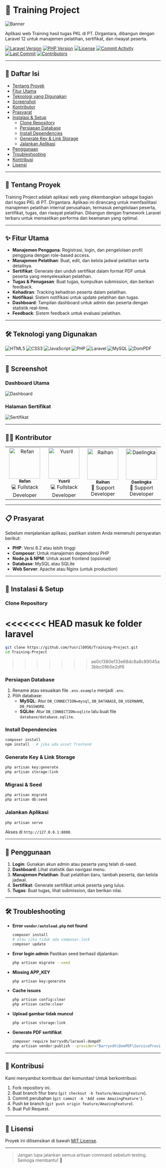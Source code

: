 # 🚀 Training Project

![Banner](public/images/Banner.png)

Aplikasi web Training hasil tugas PKL di PT. Dirgantara, dibangun dengan Laravel 12 untuk manajemen pelatihan, sertifikat, dan riwayat peserta.

[![Laravel Version](https://img.shields.io/badge/Laravel-12-red?logo=laravel)](https://laravel.com)
[![PHP Version](https://img.shields.io/badge/PHP-8.2+-blue?logo=php)](https://php.net)
[![License](https://img.shields.io/badge/License-MIT-green)](LICENSE)
[![Commit Activity](https://img.shields.io/github/commit-activity/t/Yusril0956/Training-Project?label=Total%20Commits)](https://github.com/Yusril0956/Training-Project/commits)
[![Last Commit](https://img.shields.io/github/last-commit/Yusril0956/Training-Project?label=Last%20Commit)](https://github.com/Yusril0956/Training-Project/commits)
[![Contributors](https://img.shields.io/github/contributors/Yusril0956/Training-Project?label=Contributors)](https://github.com/Yusril0956/Training-Project/graphs/contributors)

---

## 📑 Daftar Isi

- [Tentang Proyek](#-tentang-proyek)
- [Fitur Utama](#-fitur-utama)
- [Teknologi yang Digunakan](#-teknologi-yang-digunakan)
- [Screenshot](#-screenshot)
- [Kontributor](#-kontributor)
- [Prasyarat](#-prasyarat)
- [Instalasi & Setup](#-instalasi--setup)
  - [Clone Repository](#clone-repository)
  - [Persiapan Database](#persiapan-database)
  - [Install Dependencies](#install-dependencies)
  - [Generate Key & Link Storage](#generate-key--link-storage)
  - [Jalankan Aplikasi](#jalankan-aplikasi)
- [Penggunaan](#-penggunaan)
- [Troubleshooting](#-troubleshooting)
- [Kontribusi](#-kontribusi)
- [Lisensi](#-lisensi)

---

## 📖 Tentang Proyek

Training Project adalah aplikasi web yang dikembangkan sebagai bagian dari tugas PKL di PT. Dirgantara. Aplikasi ini dirancang untuk memfasilitasi manajemen pelatihan internal perusahaan, termasuk pengelolaan peserta, sertifikat, tugas, dan riwayat pelatihan. Dibangun dengan framework Laravel terbaru untuk memastikan performa dan keamanan yang optimal.

---

## ✨ Fitur Utama

- **Manajemen Pengguna**: Registrasi, login, dan pengelolaan profil pengguna dengan role-based access.
- **Manajemen Pelatihan**: Buat, edit, dan kelola jadwal pelatihan serta detailnya.
- **Sertifikat**: Generate dan unduh sertifikat dalam format PDF untuk peserta yang menyelesaikan pelatihan.
- **Tugas & Penugasan**: Buat tugas, kumpulkan submission, dan berikan feedback.
- **Kehadiran**: Tracking kehadiran peserta dalam pelatihan.
- **Notifikasi**: Sistem notifikasi untuk update pelatihan dan tugas.
- **Dashboard**: Tampilan dashboard untuk admin dan peserta dengan statistik real-time.
- **Feedback**: Sistem feedback untuk evaluasi pelatihan.

---

## 🛠️ Teknologi yang Digunakan

![HTML5](https://img.shields.io/badge/Code-HTML5-orange?logo=html5)
![CSS3](https://img.shields.io/badge/Style-CSS3-blue?logo=css3)
![JavaScript](https://img.shields.io/badge/Logic-JavaScript-yellow?logo=javascript)
![PHP](https://img.shields.io/badge/Backend-PHP-777BB4?logo=php)
![Laravel](https://img.shields.io/badge/Framework-Laravel-red?logo=laravel)
![MySQL](https://img.shields.io/badge/Database-MySQL-4479A1?logo=mysql)
![DomPDF](https://img.shields.io/badge/PDF-DomPDF-FF6B35?logo=adobe-acrobat-reader)

---

## 📸 Screenshot

### Dashboard Utama
![Dashboard](public/images/default-training.jpg)

### Halaman Sertifikat
![Sertifikat](public/images/SertifikatPenghargaan.png)

---

## 👨‍💻 Kontributor

<table>
  <tr>
    <td align="center">
      <a href="https://github.com/Reqi2007">
        <img src="https://github.com/Reqi2007.png?size=100" width="100" alt="Refan"/>
        <br/>
        <sub><b>Refan</b></sub>
      </a>
      <br/>💻 Fullstack Developer
    </td>
    <td align="center">
      <a href="https://github.com/Yusril0956">
        <img src="https://github.com/Yusril0956.png?size=100" width="100" alt="Yusril"/>
        <br/>
        <sub><b>Yusril</b></sub>
      </a>
      <br/>💻 Fullstack Developer
    </td>
    <td align="center">
      <a href="https://github.com/ehan4426-pixel">
        <img src="https://github.com/ehan4426-pixel.png?size=100" width="100" alt="Raihan"/>
        <br/>
        <sub><b>Raihan</b></sub>
      </a>
      <br/>🤝 Support Developer
    </td>
    <td align="center">
      <a href="https://github.com/vein13046-ui">
        <img src="https://github.com/vein13046-ui.png?size=100" width="100" alt="Daelingka"/>
        <br/>
        <sub><b>Daelingka</b></sub>
      </a>
      <br/>🤝 Support Developer
    </td>
  </tr>
</table>

---

## 📋 Prasyarat

Sebelum menjalankan aplikasi, pastikan sistem Anda memenuhi persyaratan berikut:

- **PHP**: Versi 8.2 atau lebih tinggi
- **Composer**: Untuk manajemen dependensi PHP
- **Node.js & NPM**: Untuk asset frontend (opsional)
- **Database**: MySQL atau SQLite
- **Web Server**: Apache atau Nginx (untuk production)

---

## 🚀 Instalasi & Setup

### Clone Repository

<<<<<<< HEAD
masuk ke folder laravel 
=======
```bash
git clone https://github.com/Yusril0956/Training-Project.git
cd Training-Project
```
>>>>>>> ae0cf380ef33e68dc8a8c89045a3bbc09b5e2df6

### Persiapan Database

1. Rename atau sesuaikan file `.env.example` menjadi `.env`.
2. Pilih database:
   - **MySQL**: Atur `DB_CONNECTION=mysql`, `DB_DATABASE`, `DB_USERNAME`, `DB_PASSWORD`.
   - **SQLite**: Atur `DB_CONNECTION=sqlite` lalu buat file `database/database.sqlite`.

### Install Dependencies

```bash
composer install
npm install   # jika ada asset frontend
```

### Generate Key & Link Storage

```bash
php artisan key:generate
php artisan storage:link
```

### Migrasi & Seed

```bash
php artisan migrate
php artisan db:seed
```

### Jalankan Aplikasi

```bash
php artisan serve
```

Akses di `http://127.0.0.1:8000`.

---

## 📖 Penggunaan

1. **Login**: Gunakan akun admin atau peserta yang telah di-seed.
2. **Dashboard**: Lihat statistik dan navigasi menu.
3. **Manajemen Pelatihan**: Buat pelatihan baru, tambah peserta, dan kelola jadwal.
4. **Sertifikat**: Generate sertifikat untuk peserta yang lulus.
5. **Tugas**: Buat tugas, lihat submission, dan berikan nilai.

---

## 🛠️ Troubleshooting

- **Error `vendor/autoload.php` not found**
  ```bash
  composer install
  # atau jika tidak ada composer.lock
  composer update
  ```
- **Error login admin**
  Pastikan seed berhasil dijalankan:
  ```bash
  php artisan migrate --seed
  ```
- **Missing APP_KEY**
  ```bash
  php artisan key:generate
  ```
- **Cache issues**
  ```bash
  php artisan config:clear
  php artisan cache:clear
  ```
- **Upload gambar tidak muncul**
  ```bash
  php artisan storage:link
  ```
- **Generate PDF sertifikat**
  ```bash
  composer require barryvdh/laravel-dompdf
  php artisan vendor:publish --provider="Barryvdh\DomPDF\ServiceProvider"
  ```

---

## 🤝 Kontribusi

Kami menyambut kontribusi dari komunitas! Untuk berkontribusi:

1. Fork repository ini.
2. Buat branch fitur baru (`git checkout -b feature/AmazingFeature`).
3. Commit perubahan (`git commit -m 'Add some AmazingFeature'`).
4. Push ke branch (`git push origin feature/AmazingFeature`).
5. Buat Pull Request.

---

## 📄 Lisensi

Proyek ini dilisensikan di bawah [MIT License](LICENSE).

---

> Jangan lupa jalankan semua artisan command sebelum testing. Semoga membantu! 🌟
